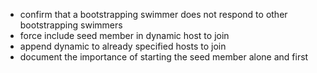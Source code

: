 * confirm that a bootstrapping swimmer does not respond to other bootstrapping swimmers
* force include seed member in dynamic host to join
* append dynamic to already specified hosts to join
* document the importance of starting the seed member alone and first
